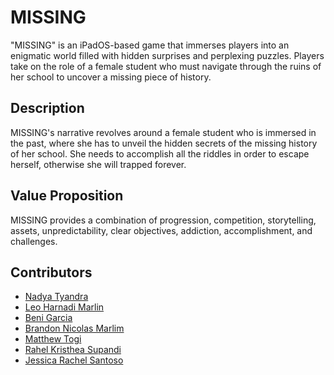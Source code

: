 # MISSING
"MISSING" is an iPadOS-based game that immerses players into an enigmatic world filled with hidden surprises and perplexing puzzles. Players take on the role of a female student who must navigate through the ruins of her school to uncover a missing piece of history.

## Description
MISSING's narrative revolves around a female student who is immersed in the past, where she has to unveil the hidden secrets of the missing history of her school. She needs to accomplish all the riddles in order to escape herself, otherwise she will trapped forever.

## Value Proposition
MISSING provides a combination of progression, competition, storytelling, assets, unpredictability, clear objectives, addiction, accomplishment, and challenges.

## Contributors
- [Nadya Tyandra](https://github.com/nadyatyandra)
- [Leo Harnadi Marlin](https://github.com/TrotskyLeon)
- [Beni Garcia](https://github.com/beni2704)
- [Brandon Nicolas Marlim](https://github.com/itsbrandonlim)
- [Matthew Togi](https://github.com/matthewtogi)
- [Rahel Kristhea Supandi](https://www.behance.net/rahelkristhea)
- [Jessica Rachel Santoso](https://github.com/jessicarachel)
